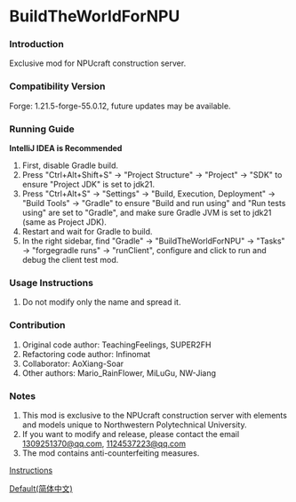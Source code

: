 # BuildTheWorldForNPU

### Introduction
Exclusive mod for NPUcraft construction server.

### Compatibility Version
Forge: 1.21.5-forge-55.0.12, future updates may be available.

### Running Guide
**IntelliJ IDEA is Recommended**
1. First, disable Gradle build.
2. Press "Ctrl+Alt+Shift+S" -> "Project Structure" -> "Project" -> "SDK" to ensure "Project JDK" is set to jdk21.
3. Press "Ctrl+Alt+S" -> "Settings" -> "Build, Execution, Deployment" -> "Build Tools" -> "Gradle" to ensure "Build and run using" and "Run tests using" are set to "Gradle", and make sure Gradle JVM is set to jdk21 (same as Project JDK).
4. Restart and wait for Gradle to build.
5. In the right sidebar, find "Gradle" -> "BuildTheWorldForNPU" -> "Tasks" -> "forgegradle runs" -> "runClient", configure and click to run and debug the client test mod.

### Usage Instructions

1. Do not modify only the name and spread it.

### Contribution

1. Original code author: TeachingFeelings, SUPER2FH
2. Refactoring code author: Infinomat
3. Collaborator: AoXiang-Soar
4. Other authors: Mario_RainFlower, MiLuGu, NW-Jiang

### Notes

1. This mod is exclusive to the NPUcraft construction server with elements and models unique to Northwestern Polytechnical University.
2. If you want to modify and release, please contact the email 1309251370@qq.com, 1124537223@qq.com
3. The mod contains anti-counterfeiting measures.

[Instructions](Instructions.zh_cn.md)

[Default(简体中文)](README.md)